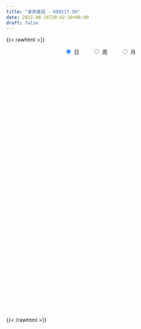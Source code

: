 ```yaml
---
title: "睿昂基因 - 688217.SH"
date: 2022-08-16T20:42:10+08:00
draft: false
---
```

{{< rawhtml >}}
    <div style="text-align: center">
        <label style="padding: 1rem;"><input style="margin-right: .5rem" type="radio" name="period" value="D" checked onclick="period_change(this)">日</label>
        <label style="padding: 1rem;"><input style="margin-right: .5rem" type="radio" name="period" value="W" onclick="period_change(this)">周</label>
        <label style="padding: 1rem;"><input style="margin-right: .5rem" type="radio" name="period" value="M" onclick="period_change(this)">月</label>
    </div>
    <div id="chart" style="height: 700px;"></div> 
    <script type="text/javascript">
        const D_v = [94276.65,49471.99,42879.93,44759.11,30175.51,28630.13,25153.09,14063.51,17315.76,13220.89,16889.46,21916.95,15836.59,16061.71,13404.06,18654.64,11598.17,7451.83,7064.16,9582.16,8996.56,5350.72,3554.44,3988.49,7757.5,4932.99,8055.62,5912.0,4156.57,7938.64,6465.43,7581.46,11676.53,17229.34,13941.99,11524.71,11158.02,8766.73,6759.89,5201.06,4274.53,2786.28,7049.94,3920.7,4801.15,3050.21,3122.52,4057.93,4247.19,3065.25,9182.16,5460.25,5807.96,8806.05,7939.22,8009.41,6539.19,6199.75,4790.1,3401.77,3246.18,3066.81,3550.47,3025.85,4049.26,6396.26,3041.37,3543.32,4214.76,3667.63,3540.47,2990.08,4546.13,4331.75,8574.45,3151.56,2452.11,3376.69,2368.12,4155.11,2573.82,2827.95,1529.91,1656.89,1530.47,2636.08,2676.73,1529.54,2181.03,1216.8,1650.44,1872.78,7447.67,3141.23,2362.19,1689.43,2014.36,2223.97,2139.73,2364.03,1653.66,982.09,1396.9,1178.38,785.08,911.75,1582.63,1390.53,1017.11,3740.77,3251.57,1742.41,2737.83,3210.37,2342.77,1241.31,2618.05,2677.02,2746.96,2654.35,4033.5,7383.1,5349.49,2924.22,4808.74,6695.57,3490.73,3303.8,23348.23,28466.96,19173.81,21523.14,14516.12,11964.13,8556.59,8610.94,11382.11,5911.05,4625.41,7139.93,6291.7,3317.92,14721.34,9982.53,6982.93,5234.24,4866.5,3244.69,2659.03,3977.56,3426.47,5271.04,4715.17,7222.14,5765.42,8068.88,5997.49,4337.63,5013.5,2823.73,13520.94,10272.85,14875.09,14650.93,9937.86,20347.67,13239.43,11627.94,4593.83,5947.72,6474.81,3916.65,5530.14,3051.48,3075.17,2292.1,2207.11,2354.22,2541.97,2747.94,3098.95,2536.7,2009.85,2108.83,4388.56,1818.94,2898.16,2109.56,3185.44,4198.79,9915.91,5354.06,2973.39,7124.77,4640.41,3085.94,2629.05,4301.29,4286.26,4125.23,7616.18,8815.79,5390.88,5668.2,4027.53,3644.75,2201.14,4408.23,5126.94,3128.63,3456.7,3025.1,2774.95,2269.39,3850.67,1570.91,2432.98,2575.32,2139.32,3269.69,2792.0,1890.56,2563.78,2318.31,1221.48,1828.61,3617.0,4807.68,1855.23,3047.85,2960.98,4945.34,5033.55,3293.74,3812.58,3018.7,2170.09,3552.63,2992.79,3126.48,3280.44,2782.4,3306.84,1426.38,1945.7,2656.04,4462.57,2935.02,2581.09,3942.14,2013.68,1754.35,2882.99,3644.81,7544.26,6542.41,5326.08,2873.8,2655.37,1071.01,1415.08,1789.08,2277.03,1986.29,1942.12,2038.84,2340.44,1596.14,956.58,3580.13,3285.91,3178.59,2623.11,2749.38,1881.35,3948.04,5160.25,2531.02,2590.62,2020.47,2042.08,3007.7,1718.31,1423.28,1965.05,2270.83,2394.87,3456.51,2033.72,2895.82,2345.23,2837.0,10377.88,7093.84,6349.04,3321.82,3674.73,4210.95,4519.56,4275.18,8379.42,2501.65,2648.52,5080.1,3308.78,2684.56,2216.7]
const D_histogram = [0.0,-0.2418689459,0.0888225518,1.0856779126,1.4976482846,1.5435415312,2.0758386623,2.108813618,1.6997581787,1.3126518181,1.4543814486,1.7368648903,1.3817034635,0.4457891492,-0.5820836928,-1.8427666455,-2.570262831,-2.7402455439,-2.8959922388,-3.2584327885,-3.2791895655,-3.1576337886,-3.0322083748,-2.8089332197,-2.2379833442,-1.8983344733,-1.7439422765,-1.7391401963,-1.6169787763,-1.5228946566,-1.3164055173,-1.1698171513,-0.7613813276,0.0174144009,0.9083451897,1.085606208,1.4496209666,1.6543088149,1.6520974504,1.4431658132,1.3376055422,1.137224545,0.5617685362,0.1681201433,0.1237432883,0.1069598176,0.2899877216,0.3493198957,0.1606514189,-0.1471314863,-0.8660148576,-1.2234447721,-1.377469482,-1.0705107868,-0.8801084511,-0.4950443358,-0.3490900573,-0.2456270915,-0.3159741134,-0.2789793486,-0.1983444899,-0.0781773953,-0.0018947471,0.0728817382,0.2574999655,0.3303068194,0.3878134061,0.4503387089,0.3553522766,0.2959980005,0.2397160738,0.2088236954,0.1184072755,0.1361892806,-0.2153292466,-0.4405284369,-0.4582337756,-0.4709105884,-0.3970111687,-0.1243977015,0.0692200987,0.1245216869,0.2252399898,0.3058735874,0.4060086316,0.572818965,0.5601335673,0.5313349034,0.5686784303,0.5357348299,0.5358237263,0.6243139179,0.919142042,1.041121716,0.9234661125,0.7828427858,0.6531946612,0.5031861781,0.313947861,0.1910122884,0.1692499593,0.1337985717,0.0562208986,0.0704115151,0.0665496734,0.0431273683,-0.0188671118,0.004192293,-0.0017049751,-0.2277406885,-0.5691758559,-0.6810330519,-0.5445764231,-0.3100858894,-0.1291198514,-0.0062104182,0.1664169115,0.1042307394,0.1563518909,0.2489502517,0.4495657522,0.6871977567,0.7955233333,0.8050995554,0.7721426148,0.7724831039,0.7242685589,0.6898934022,1.4072597087,1.9819074229,2.401828259,2.5690085848,2.5625187192,2.3395671911,1.908162924,1.3330996985,0.6689359395,0.0371008045,-0.5203742645,-0.7576867832,-0.8599324619,-0.9142352024,-0.4115293819,-0.1167172369,-0.1480013264,-0.1647188726,-0.3191115827,-0.4890724435,-0.5841001287,-0.5607543435,-0.5346358958,-0.7711353539,-0.775177379,-0.6040993174,-0.4974148108,-0.2549458174,-0.0875562707,-0.0919484928,-0.240584628,-0.2217628951,0.1778674459,0.4865872499,0.8161217767,0.8109067488,0.4870886697,0.7088771733,0.5210287479,0.0448824983,-0.365657872,-0.7356974942,-1.2603027813,-1.4761658086,-1.8858860736,-1.9963044315,-2.0817337269,-1.9884767553,-1.6955108609,-1.4113945414,-1.088342413,-0.8772321857,-0.8276771171,-0.8781784772,-0.8061403686,-0.6426433021,-0.3070358672,-0.0540303327,0.1927743595,0.3061670542,0.5175597526,0.63324968,1.010107972,1.2267462105,1.2369116505,1.4187221358,1.4553976334,1.3818257106,1.1696607118,1.1369077663,0.7836869567,0.605626783,0.6180599019,0.4657560039,0.0748072146,-0.40710529,-0.5701207664,-0.5617034006,-0.552848119,-0.6763014333,-0.7566074799,-0.8581804319,-0.9855859553,-0.9798588158,-1.0023490736,-0.9222755918,-0.7946907394,-0.688152346,-0.5037336266,-0.4545190264,-0.5024407213,-0.6541751604,-0.6611447844,-0.5927371541,-0.4461344092,-0.4218383815,-0.3232661544,-0.2055439334,-0.2576583367,-0.4716161178,-0.5303016113,-0.7885997611,-0.9952147731,-0.6796184508,-0.6688220829,-0.5066855027,-0.4031788882,-0.2452009661,-0.1156872758,0.1113516764,0.3248207129,0.5248736004,0.6250620297,0.637473543,0.6623258764,0.6621691976,0.6205856381,0.6023033756,0.6467129542,0.5549450356,0.4975176419,0.3952058193,0.2909219126,0.2533850939,0.3599061918,0.4596946074,0.6721523886,0.9119273077,1.053982483,1.0196406645,0.8748510919,0.7672630616,0.6715671925,0.5491585762,0.482180693,0.4293834643,0.4115141736,0.4455301536,0.4129035163,0.3003470544,0.2507598227,0.3186114169,0.2796515673,0.2121635761,0.0839002489,-0.0204019641,-0.1016189138,-0.0400710631,-0.1506376497,-0.1765952362,-0.2185959114,-0.2334905763,-0.2715642253,-0.3713289569,-0.4251885716,-0.4266997717,-0.4428496696,-0.382079555,-0.3168937816,-0.2516352397,-0.1879021675,-0.1733484976,-0.119787925,-0.1094073116,0.2246112836,0.3816120006,0.392396091,0.3719778964,0.2518150003,0.1954746426,0.2658842601,0.3782561288,0.5223016385,0.5740734227,0.6092979726,0.6341066775,0.5641254924,0.4294564941,0.3292462578]
const D_fast = [0.0,-0.3023361823,0.0505609532,1.3188357922,2.1052182353,2.5369968647,3.5882536614,4.1484320216,4.1643161269,4.1053727208,4.6106977136,5.3273973778,5.3176618169,4.4931947899,3.3198010246,1.5984264106,0.2283645174,-0.6266795815,-1.5064243361,-2.683473083,-3.5240272513,-4.1918799216,-4.8245066015,-5.3034647512,-5.2920107119,-5.4269454592,-5.7085388316,-6.1385218004,-6.4206050746,-6.707244619,-6.829856859,-6.9757227809,-6.7576322891,-5.9744829603,-4.8564658741,-4.4078033037,-3.6813833036,-3.0631182515,-2.6523052535,-2.5004454373,-2.2716043228,-2.1876791838,-2.6226930585,-2.9743114156,-2.9877524484,-2.9777959648,-2.7222711304,-2.5756089823,-2.7241146044,-3.0686803812,-4.004067467,-4.6673585744,-5.1657506549,-5.1264196563,-5.1560444335,-4.8947414021,-4.8360596378,-4.7940034449,-4.9433439953,-4.9760940675,-4.9450453313,-4.8444225855,-4.7686136242,-4.6756167043,-4.4266234856,-4.2712399269,-4.1167799886,-3.9416700086,-3.9478183717,-3.9331731477,-3.929526056,-3.9082125106,-3.9690271116,-3.9171977864,-4.3225486251,-4.6578799248,-4.7901437074,-4.9205481672,-4.9459015397,-4.7043874979,-4.493464673,-4.407032663,-4.2500043627,-4.0929023683,-3.8912651662,-3.5812500915,-3.4539020974,-3.3498670354,-3.1703539009,-3.0693637939,-2.9353189659,-2.6907502948,-2.1661366603,-1.7838765573,-1.6706656326,-1.6155782628,-1.5819277222,-1.6061396608,-1.7168910126,-1.7920735131,-1.7715233524,-1.7735250971,-1.8370475456,-1.8052540503,-1.7924784736,-1.8051189366,-1.8718301947,-1.8477227166,-1.8540462284,-2.137017114,-2.6207462453,-2.9028617044,-2.9025491814,-2.7455801199,-2.5968940448,-2.4755372162,-2.2613056586,-2.2974341458,-2.2062250216,-2.0513890978,-1.7383821593,-1.3289507156,-1.0217443057,-0.8108931947,-0.6508144816,-0.4573532166,-0.3245006219,-0.186402428,0.8827788056,1.9529033755,2.9732812764,3.7827137484,4.4168535626,4.7787938323,4.8244302962,4.5826419953,4.0857122211,3.4631522873,2.7755836521,2.3488494376,2.0316206435,1.7487591023,2.1485825774,2.4142154132,2.345930992,2.2880337277,2.053863122,1.7616341503,1.5205814329,1.4037386323,1.296198106,0.8669148094,0.6690784395,0.6891316718,0.6714624757,0.8501950147,0.9956954938,0.9683161485,0.7595338562,0.7229148654,1.1670120678,1.5973786844,2.1309436553,2.3284553145,2.126409403,2.5254171998,2.4678259615,2.0029003364,1.5009454982,0.9469815024,0.1073005199,-0.4776039595,-1.3587957429,-1.9682902087,-2.5741529358,-2.978015153,-3.1089269739,-3.1776592897,-3.1266927645,-3.1348905837,-3.2922547944,-3.5623007737,-3.6917977573,-3.6889615164,-3.4301130482,-3.1906150969,-2.8956168148,-2.7056823566,-2.36489972,-2.0908973726,-1.4615120877,-0.9381872965,-0.6187939438,-0.0823029246,0.3182219813,0.5901064862,0.6703566654,0.9218306614,0.764531591,0.7378781131,0.9048262074,0.8689613104,0.4967143248,-0.0869745024,-0.3925201704,-0.5245286547,-0.6538854028,-0.9464140755,-1.215871992,-1.531990052,-1.9057920643,-2.1450296287,-2.4181071549,-2.5686025711,-2.6396904035,-2.7051900966,-2.6467047839,-2.7111199402,-2.8846518155,-3.1999300447,-3.3721858647,-3.451962523,-3.4168933804,-3.4980569481,-3.4803012595,-3.4139650219,-3.5304940094,-3.8623558199,-4.0536167162,-4.5090648064,-4.9644835116,-4.818791802,-4.9752009548,-4.9397357502,-4.9370238578,-4.8403461773,-4.7397543059,-4.4848774345,-4.1902032198,-3.8589319323,-3.6024779956,-3.4306980964,-3.240264294,-3.0748786734,-2.9613158234,-2.829022242,-2.6229344248,-2.5759660846,-2.5090140677,-2.5125244355,-2.544077864,-2.5182684093,-2.3217707634,-2.107058696,-1.7265628176,-1.2588060716,-0.8532552755,-0.6326869279,-0.5587637276,-0.4745359925,-0.4023400634,-0.3874590356,-0.3338917457,-0.2793431083,-0.1943338555,-0.0489353372,0.0216639047,-0.0158057937,-0.0027030696,0.1448013788,0.1757544209,0.1613073238,0.0540190588,-0.0553836452,-0.1620053233,-0.1104752384,-0.2587012375,-0.328807633,-0.425457286,-0.498724595,-0.6046893003,-0.7972862712,-0.9574430288,-1.0656291718,-1.1924914871,-1.2272412613,-1.2412789333,-1.2389292012,-1.222171671,-1.2509551254,-1.2273415341,-1.2443127486,-0.8541413325,-0.6017376153,-0.4928545023,-0.4202782227,-0.4774873687,-0.4849590658,-0.3480783833,-0.1411424824,0.133478437,0.3287685768,0.5163176199,0.6996529942,0.7707031821,0.7433983073,0.7254996355]
const D_slow = [0.0,-0.0604672365,-0.0382615985,0.2331578796,0.6075699508,0.9934553336,1.5124149991,2.0396184036,2.4645579483,2.7927209028,3.1563162649,3.5905324875,3.9359583534,4.0474056407,3.9018847175,3.4411930561,2.7986273484,2.1135659624,1.3895679027,0.5749597056,-0.2448376858,-1.034246133,-1.7922982267,-2.4945315316,-3.0540273676,-3.528610986,-3.9645965551,-4.3993816041,-4.8036262982,-5.1843499624,-5.5134513417,-5.8059056295,-5.9962509614,-5.9918973612,-5.7648110638,-5.4934095118,-5.1310042701,-4.7174270664,-4.3044027038,-3.9436112505,-3.609209865,-3.3249037287,-3.1844615947,-3.1424315589,-3.1114957368,-3.0847557824,-3.012258852,-2.9249288781,-2.8847660233,-2.9215488949,-3.1380526093,-3.4439138023,-3.7882811728,-4.0559088695,-4.2759359823,-4.3996970663,-4.4869695806,-4.5483763535,-4.6273698818,-4.697114719,-4.7467008414,-4.7662451903,-4.766718877,-4.7484984425,-4.6841234511,-4.6015467463,-4.5045933947,-4.3920087175,-4.3031706483,-4.2291711482,-4.1692421298,-4.1170362059,-4.0874343871,-4.0533870669,-4.1072193786,-4.2173514878,-4.3319099317,-4.4496375788,-4.548890371,-4.5799897964,-4.5626847717,-4.53155435,-4.4752443525,-4.3987759557,-4.2972737978,-4.1540690565,-4.0140356647,-3.8812019388,-3.7390323313,-3.6050986238,-3.4711426922,-3.3150642127,-3.0852787022,-2.8249982732,-2.5941317451,-2.3984210487,-2.2351223834,-2.1093258389,-2.0308388736,-1.9830858015,-1.9407733117,-1.9073236688,-1.8932684441,-1.8756655654,-1.859028147,-1.8482463049,-1.8529630829,-1.8519150096,-1.8523412534,-1.9092764255,-2.0515703895,-2.2218286525,-2.3579727582,-2.4354942306,-2.4677741934,-2.469326798,-2.4277225701,-2.4016648852,-2.3625769125,-2.3003393496,-2.1879479115,-2.0161484723,-1.817267639,-1.6159927502,-1.4229570965,-1.2298363205,-1.0487691808,-0.8762958302,-0.5244809031,-0.0290040473,0.5714530174,1.2137051636,1.8543348434,2.4392266412,2.9162673722,3.2495422968,3.4167762817,3.4260514828,3.2959579167,3.1065362209,2.8915531054,2.6629943048,2.5601119593,2.5309326501,2.4939323185,2.4527526003,2.3729747047,2.2507065938,2.1046815616,1.9644929757,1.8308340018,1.6380501633,1.4442558186,1.2932309892,1.1688772865,1.1051408321,1.0832517645,1.0602646413,1.0001184843,0.9446777605,0.989144622,1.1107914344,1.3148218786,1.5175485658,1.6393207332,1.8165400266,1.9467972135,1.9580178381,1.8666033701,1.6826789966,1.3676033012,0.9985618491,0.5270903307,0.0280142228,-0.4924192089,-0.9895383977,-1.413416113,-1.7662647483,-2.0383503515,-2.257658398,-2.4645776773,-2.6841222965,-2.8856573887,-3.0463182142,-3.123077181,-3.1365847642,-3.0883911743,-3.0118494108,-2.8824594726,-2.7241470526,-2.4716200596,-2.164933507,-1.8557055944,-1.5010250604,-1.1371756521,-0.7917192244,-0.4993040465,-0.2150771049,-0.0191553657,0.13225133,0.2867663055,0.4032053065,0.4219071102,0.3201307876,0.177600596,0.0371747459,-0.1010372838,-0.2701126422,-0.4592645121,-0.6738096201,-0.9202061089,-1.1651708129,-1.4157580813,-1.6463269793,-1.8449996641,-2.0170377506,-2.1429711573,-2.2566009139,-2.3822110942,-2.5457548843,-2.7110410804,-2.8592253689,-2.9707589712,-3.0762185666,-3.1570351052,-3.2084210885,-3.2728356727,-3.3907397021,-3.5233151049,-3.7204650452,-3.9692687385,-4.1391733512,-4.3063788719,-4.4330502476,-4.5338449696,-4.5951452112,-4.6240670301,-4.596229111,-4.5150239328,-4.3838055327,-4.2275400252,-4.0681716395,-3.9025901704,-3.737047871,-3.5819014615,-3.4313256176,-3.269647379,-3.1309111201,-3.0065317097,-2.9077302548,-2.8349997767,-2.7716535032,-2.6816769552,-2.5667533034,-2.3987152062,-2.1707333793,-1.9072377586,-1.6523275924,-1.4336148195,-1.2417990541,-1.0739072559,-0.9366176119,-0.8160724386,-0.7087265726,-0.6058480291,-0.4944654908,-0.3912396117,-0.3161528481,-0.2534628924,-0.1738100382,-0.1038971463,-0.0508562523,-0.0298811901,-0.0349816811,-0.0603864096,-0.0704041753,-0.1080635878,-0.1522123968,-0.2068613746,-0.2652340187,-0.333125075,-0.4259573143,-0.5322544572,-0.6389294001,-0.7496418175,-0.8451617062,-0.9243851516,-0.9872939616,-1.0342695034,-1.0776066278,-1.1075536091,-1.134905437,-1.0787526161,-0.983349616,-0.8852505932,-0.7922561191,-0.729302369,-0.6804337084,-0.6139626434,-0.5193986112,-0.3888232015,-0.2453048459,-0.0929803527,0.0655463167,0.2065776898,0.3139418133,0.3962533777]
const D_data = [['2021-05-17', 95.0, 106.42, 95.0, 115.0],['2021-05-18', 110.0, 102.63, 101.88, 115.0],['2021-05-19', 98.03, 109.98, 95.51, 113.43],['2021-05-20', 108.05, 122.42, 108.0, 128.88],['2021-05-21', 122.58, 120.01, 115.17, 127.2],['2021-05-24', 119.58, 118.0, 111.0, 122.6],['2021-05-25', 116.48, 127.3, 115.11, 127.79],['2021-05-26', 127.3, 124.51, 123.03, 129.0],['2021-05-27', 124.16, 119.8, 118.11, 127.6],['2021-05-28', 118.75, 119.5, 116.0, 121.39],['2021-05-31', 119.99, 127.0, 118.0, 127.08],['2021-06-01', 127.0, 131.68, 125.48, 133.33],['2021-06-02', 130.9, 125.28, 124.25, 133.67],['2021-06-03', 126.5, 115.8, 115.51, 126.5],['2021-06-04', 115.0, 109.83, 108.16, 116.96],['2021-06-07', 110.78, 100.25, 99.4, 110.78],['2021-06-08', 100.25, 100.21, 97.35, 102.4],['2021-06-09', 99.04, 102.98, 99.04, 102.98],['2021-06-10', 102.98, 100.26, 98.8, 104.11],['2021-06-11', 99.4, 93.93, 93.7, 102.75],['2021-06-15', 94.64, 94.57, 85.8, 94.64],['2021-06-16', 92.99, 93.95, 91.15, 97.47],['2021-06-17', 93.8, 91.98, 91.19, 94.59],['2021-06-18', 93.47, 91.5, 91.1, 93.47],['2021-06-21', 91.3, 95.59, 89.39, 96.2],['2021-06-22', 94.96, 93.03, 92.4, 95.3],['2021-06-23', 93.09, 90.05, 89.61, 94.11],['2021-06-24', 90.25, 86.61, 86.4, 91.0],['2021-06-25', 85.1, 86.42, 85.1, 88.5],['2021-06-28', 87.28, 84.68, 84.12, 87.28],['2021-06-29', 84.86, 85.0, 84.4, 86.15],['2021-06-30', 84.86, 83.4, 82.14, 85.42],['2021-07-01', 83.4, 86.57, 83.06, 91.99],['2021-07-02', 86.97, 93.28, 85.5, 94.0],['2021-07-05', 92.99, 98.75, 91.0, 99.2],['2021-07-06', 98.01, 92.7, 91.43, 99.87],['2021-07-07', 90.1, 96.77, 89.71, 99.59],['2021-07-08', 97.2, 96.86, 96.14, 103.01],['2021-07-09', 96.0, 95.5, 94.0, 99.3],['2021-07-12', 94.21, 92.99, 92.6, 96.16],['2021-07-13', 92.98, 94.01, 92.2, 94.8],['2021-07-14', 93.36, 92.49, 92.32, 94.78],['2021-07-15', 92.06, 85.9, 85.0, 92.06],['2021-07-16', 85.6, 85.39, 84.56, 87.3],['2021-07-19', 84.82, 88.25, 84.75, 89.0],['2021-07-20', 87.0, 88.08, 87.0, 89.36],['2021-07-21', 88.3, 90.76, 87.83, 90.8],['2021-07-22', 90.23, 89.7, 88.23, 93.79],['2021-07-23', 89.8, 86.03, 85.01, 90.48],['2021-07-26', 85.12, 82.78, 81.71, 86.04],['2021-07-27', 82.07, 74.0, 73.93, 83.3],['2021-07-28', 71.1, 74.3, 71.08, 75.16],['2021-07-29', 75.25, 73.9, 71.9, 76.98],['2021-07-30', 72.99, 78.55, 72.2, 79.51],['2021-08-02', 79.2, 77.06, 74.57, 80.5],['2021-08-03', 76.75, 79.89, 76.0, 81.04],['2021-08-04', 79.0, 77.36, 76.01, 79.0],['2021-08-05', 77.3, 76.62, 76.2, 78.73],['2021-08-06', 76.62, 73.65, 73.18, 76.62],['2021-08-09', 73.66, 74.0, 72.64, 74.89],['2021-08-10', 74.99, 74.0, 73.26, 74.99],['2021-08-11', 74.19, 74.25, 73.44, 74.68],['2021-08-12', 73.9, 73.52, 73.36, 74.41],['2021-08-13', 73.52, 73.26, 72.62, 73.6],['2021-08-16', 73.26, 74.8, 72.36, 74.8],['2021-08-17', 74.13, 73.67, 72.28, 75.2],['2021-08-18', 73.65, 73.47, 72.5, 73.96],['2021-08-19', 73.47, 73.56, 73.35, 74.98],['2021-08-20', 74.0, 71.2, 71.05, 74.5],['2021-08-23', 71.2, 70.88, 69.52, 71.43],['2021-08-24', 70.32, 70.22, 70.03, 70.88],['2021-08-25', 70.56, 69.89, 69.71, 70.98],['2021-08-26', 69.93, 68.36, 67.91, 70.27],['2021-08-27', 68.5, 69.04, 68.5, 71.49],['2021-08-30', 68.98, 62.89, 62.26, 68.98],['2021-08-31', 62.91, 62.05, 61.68, 63.99],['2021-09-01', 62.11, 63.02, 61.61, 63.45],['2021-09-02', 63.45, 62.0, 61.96, 63.45],['2021-09-03', 61.6, 62.26, 61.5, 63.0],['2021-09-06', 62.48, 64.83, 62.04, 65.65],['2021-09-07', 65.41, 64.43, 63.53, 65.41],['2021-09-08', 63.99, 62.8, 62.76, 64.5],['2021-09-09', 62.8, 63.29, 62.78, 63.7],['2021-09-10', 63.3, 63.11, 62.25, 63.63],['2021-09-13', 63.12, 63.51, 63.05, 64.58],['2021-09-14', 63.9, 64.86, 63.2, 65.47],['2021-09-15', 64.39, 62.9, 62.68, 64.39],['2021-09-16', 62.98, 62.46, 62.45, 63.45],['2021-09-17', 62.33, 63.21, 61.65, 64.43],['2021-09-22', 63.21, 62.26, 62.02, 64.0],['2021-09-23', 62.58, 62.51, 62.1, 63.49],['2021-09-24', 63.49, 63.84, 62.51, 64.46],['2021-09-27', 64.22, 67.63, 63.93, 68.7],['2021-09-28', 66.89, 66.96, 66.1, 68.35],['2021-09-29', 66.11, 64.37, 64.3, 68.15],['2021-09-30', 65.0, 63.71, 63.49, 65.0],['2021-10-08', 63.6, 63.36, 63.21, 64.48],['2021-10-11', 63.38, 62.5, 62.07, 63.88],['2021-10-12', 62.3, 61.12, 60.78, 62.75],['2021-10-13', 60.78, 61.02, 59.88, 61.53],['2021-10-14', 61.0, 61.76, 60.73, 62.54],['2021-10-15', 61.46, 61.28, 60.88, 61.87],['2021-10-18', 61.0, 60.25, 59.3, 61.11],['2021-10-19', 59.88, 61.01, 59.68, 61.11],['2021-10-20', 61.0, 60.6, 60.28, 61.58],['2021-10-21', 60.6, 60.06, 60.0, 60.8],['2021-10-22', 60.36, 59.09, 58.8, 60.56],['2021-10-25', 58.91, 59.78, 58.0, 59.85],['2021-10-26', 59.78, 59.2, 59.1, 60.1],['2021-10-27', 59.33, 55.45, 54.2, 59.33],['2021-10-28', 54.95, 51.86, 51.56, 55.1],['2021-10-29', 51.78, 52.7, 51.45, 53.32],['2021-11-01', 52.84, 55.06, 52.03, 55.46],['2021-11-02', 55.84, 56.61, 54.82, 57.23],['2021-11-03', 55.98, 56.54, 55.61, 57.86],['2021-11-04', 56.6, 56.23, 56.11, 57.38],['2021-11-05', 55.68, 57.37, 55.65, 58.66],['2021-11-08', 57.3, 54.49, 54.29, 58.09],['2021-11-09', 55.2, 55.66, 54.18, 56.45],['2021-11-10', 54.66, 56.39, 54.66, 57.0],['2021-11-11', 55.73, 58.5, 55.73, 58.89],['2021-11-12', 58.1, 60.31, 56.84, 62.99],['2021-11-15', 60.8, 59.95, 59.6, 61.5],['2021-11-16', 60.0, 59.43, 59.25, 60.69],['2021-11-17', 58.7, 59.25, 57.6, 59.75],['2021-11-18', 58.8, 60.01, 58.7, 62.62],['2021-11-19', 60.8, 59.71, 58.83, 60.8],['2021-11-22', 59.66, 60.09, 59.66, 61.49],['2021-11-23', 60.1, 72.11, 59.68, 72.11],['2021-11-24', 71.0, 75.15, 68.5, 78.0],['2021-11-25', 73.68, 77.71, 73.08, 78.5],['2021-11-26', 77.83, 78.26, 76.21, 86.39],['2021-11-29', 78.95, 78.8, 77.0, 82.3],['2021-11-30', 78.0, 77.74, 74.56, 79.0],['2021-12-01', 77.7, 75.44, 74.87, 78.7],['2021-12-02', 75.61, 72.65, 72.0, 76.0],['2021-12-03', 72.65, 69.45, 68.1, 73.46],['2021-12-06', 70.28, 67.11, 66.88, 70.58],['2021-12-07', 68.0, 65.1, 64.5, 68.11],['2021-12-08', 66.21, 66.9, 64.25, 68.35],['2021-12-09', 66.9, 67.45, 66.2, 69.11],['2021-12-10', 66.55, 67.31, 66.55, 67.85],['2021-12-13', 67.31, 75.35, 67.31, 76.88],['2021-12-14', 73.5, 75.06, 73.5, 77.3],['2021-12-15', 75.33, 71.94, 71.89, 75.77],['2021-12-16', 71.94, 72.22, 70.0, 73.99],['2021-12-17', 71.86, 70.18, 69.71, 73.4],['2021-12-20', 71.16, 69.11, 68.56, 71.16],['2021-12-21', 70.16, 69.21, 67.91, 70.16],['2021-12-22', 69.6, 70.33, 69.02, 72.23],['2021-12-23', 69.64, 70.33, 69.1, 71.69],['2021-12-24', 69.66, 66.19, 66.0, 69.76],['2021-12-27', 66.0, 68.05, 65.6, 70.82],['2021-12-28', 67.68, 70.34, 67.68, 72.3],['2021-12-29', 71.7, 70.02, 68.58, 71.7],['2021-12-30', 70.03, 72.53, 70.03, 73.9],['2021-12-31', 72.5, 72.72, 72.1, 74.8],['2022-01-04', 72.98, 71.09, 70.5, 74.0],['2022-01-05', 70.5, 68.88, 67.05, 71.42],['2022-01-06', 67.89, 70.58, 67.89, 71.5],['2022-01-07', 70.4, 76.61, 70.03, 79.85],['2022-01-10', 78.5, 77.81, 76.02, 80.78],['2022-01-11', 77.66, 80.5, 74.41, 81.78],['2022-01-12', 79.27, 78.04, 75.51, 81.79],['2022-01-13', 78.04, 73.9, 73.5, 79.58],['2022-01-14', 74.03, 81.19, 73.52, 83.73],['2022-01-17', 79.83, 76.91, 75.18, 79.99],['2022-01-18', 77.98, 72.0, 71.31, 77.98],['2022-01-19', 72.6, 70.56, 70.18, 72.9],['2022-01-20', 71.2, 68.76, 67.16, 73.09],['2022-01-21', 68.85, 63.81, 63.02, 68.85],['2022-01-24', 63.85, 64.74, 63.18, 66.98],['2022-01-25', 64.5, 59.37, 59.37, 65.3],['2022-01-26', 60.36, 60.19, 59.13, 61.72],['2022-01-27', 60.95, 58.3, 58.0, 61.0],['2022-01-28', 58.95, 58.82, 57.38, 60.53],['2022-02-07', 59.5, 60.72, 59.18, 61.1],['2022-02-08', 60.9, 60.7, 59.33, 61.63],['2022-02-09', 60.5, 61.56, 59.76, 61.66],['2022-02-10', 61.51, 60.51, 60.21, 61.75],['2022-02-11', 60.55, 58.17, 57.78, 60.55],['2022-02-14', 57.0, 55.86, 55.56, 58.91],['2022-02-15', 55.86, 56.38, 54.35, 57.3],['2022-02-16', 57.3, 57.16, 56.0, 58.13],['2022-02-17', 58.0, 59.85, 58.0, 62.02],['2022-02-18', 59.77, 59.82, 57.9, 60.25],['2022-02-21', 60.0, 60.71, 59.76, 61.77],['2022-02-22', 60.23, 59.78, 58.05, 60.31],['2022-02-23', 60.0, 61.8, 59.21, 61.99],['2022-02-24', 63.25, 61.55, 60.35, 63.85],['2022-02-25', 61.7, 66.45, 61.51, 68.2],['2022-02-28', 65.78, 66.62, 64.0, 67.47],['2022-03-01', 66.0, 65.35, 64.71, 66.99],['2022-03-02', 65.5, 68.85, 64.2, 70.65],['2022-03-03', 68.95, 68.59, 67.36, 69.66],['2022-03-04', 67.7, 68.11, 67.61, 70.94],['2022-03-07', 69.6, 66.53, 65.9, 69.6],['2022-03-08', 66.14, 68.99, 63.05, 68.99],['2022-03-09', 66.92, 64.68, 63.02, 67.0],['2022-03-10', 67.66, 66.0, 64.16, 67.66],['2022-03-11', 65.6, 68.46, 63.4, 68.49],['2022-03-14', 69.0, 66.5, 66.2, 71.47],['2022-03-15', 65.57, 62.31, 62.28, 66.99],['2022-03-16', 63.04, 58.72, 56.3, 64.46],['2022-03-17', 58.81, 60.61, 58.81, 62.55],['2022-03-18', 60.0, 61.9, 59.01, 62.68],['2022-03-21', 62.48, 61.5, 60.13, 62.87],['2022-03-22', 61.58, 59.01, 58.2, 61.58],['2022-03-23', 58.8, 58.37, 57.7, 60.34],['2022-03-24', 57.56, 56.88, 56.03, 57.9],['2022-03-25', 56.88, 55.08, 55.02, 57.0],['2022-03-28', 55.08, 55.48, 53.65, 56.79],['2022-03-29', 56.0, 54.1, 54.09, 57.26],['2022-03-30', 53.55, 54.55, 53.55, 56.59],['2022-03-31', 54.6, 54.77, 53.02, 56.19],['2022-04-01', 53.88, 54.27, 53.51, 54.59],['2022-04-06', 54.27, 55.26, 54.25, 55.96],['2022-04-07', 55.3, 53.5, 53.46, 55.67],['2022-04-08', 53.5, 51.57, 51.31, 53.5],['2022-04-11', 51.06, 48.91, 48.05, 52.13],['2022-04-12', 49.6, 49.39, 48.39, 49.93],['2022-04-13', 49.95, 49.6, 49.4, 51.23],['2022-04-14', 49.65, 50.33, 49.65, 51.17],['2022-04-15', 50.43, 48.48, 48.35, 50.45],['2022-04-18', 48.01, 49.0, 47.99, 49.95],['2022-04-19', 49.11, 49.16, 48.97, 50.27],['2022-04-20', 49.0, 46.56, 46.36, 49.24],['2022-04-21', 46.3, 43.04, 43.01, 46.45],['2022-04-22', 42.45, 43.35, 41.56, 43.82],['2022-04-25', 35.1, 38.94, 35.1, 43.36],['2022-04-26', 35.66, 37.06, 35.66, 41.42],['2022-04-27', 36.05, 42.65, 36.05, 42.93],['2022-04-28', 40.0, 38.57, 37.61, 40.03],['2022-04-29', 39.27, 39.84, 38.25, 40.52],['2022-05-05', 38.6, 38.82, 38.59, 39.84],['2022-05-06', 38.01, 39.3, 37.93, 40.23],['2022-05-09', 39.65, 38.92, 38.33, 39.67],['2022-05-10', 39.43, 40.45, 38.74, 42.01],['2022-05-11', 40.94, 41.0, 40.25, 42.24],['2022-05-12', 40.54, 41.66, 40.53, 42.11],['2022-05-13', 42.23, 41.07, 40.79, 42.85],['2022-05-16', 42.0, 40.19, 39.85, 42.29],['2022-05-17', 40.8, 40.4, 38.86, 40.8],['2022-05-18', 40.38, 40.14, 39.81, 41.28],['2022-05-19', 39.8, 39.5, 38.9, 39.97],['2022-05-20', 39.98, 39.62, 39.52, 40.97],['2022-05-23', 40.0, 40.5, 39.6, 41.35],['2022-05-24', 40.5, 38.69, 38.69, 41.1],['2022-05-25', 38.61, 38.7, 38.27, 39.5],['2022-05-26', 38.7, 37.64, 37.48, 38.88],['2022-05-27', 37.66, 36.92, 36.78, 38.07],['2022-05-30', 36.75, 37.19, 36.1, 37.46],['2022-05-31', 37.33, 39.04, 36.81, 39.76],['2022-06-01', 40.4, 39.47, 38.99, 41.41],['2022-06-02', 39.47, 41.83, 39.11, 42.7],['2022-06-06', 42.52, 43.71, 41.57, 44.68],['2022-06-07', 45.08, 44.02, 43.13, 45.15],['2022-06-08', 44.03, 42.68, 42.31, 44.32],['2022-06-09', 42.25, 41.35, 41.09, 44.1],['2022-06-10', 42.38, 41.6, 40.72, 42.38],['2022-06-13', 41.0, 41.61, 41.0, 42.27],['2022-06-14', 41.61, 41.03, 40.27, 42.74],['2022-06-15', 41.3, 41.5, 40.7, 42.7],['2022-06-16', 41.64, 41.61, 41.27, 42.7],['2022-06-17', 41.04, 42.1, 40.42, 42.27],['2022-06-20', 42.1, 43.06, 42.1, 43.39],['2022-06-21', 43.06, 42.51, 41.95, 44.18],['2022-06-22', 42.34, 41.35, 41.26, 42.81],['2022-06-23', 42.24, 41.88, 41.23, 42.42],['2022-06-24', 41.99, 43.6, 41.99, 44.0],['2022-06-27', 43.38, 42.56, 42.2, 44.38],['2022-06-28', 42.6, 42.1, 41.01, 42.6],['2022-06-29', 42.1, 40.92, 40.8, 42.38],['2022-06-30', 40.75, 40.61, 40.18, 41.5],['2022-07-01', 40.61, 40.34, 40.18, 41.41],['2022-07-04', 40.37, 42.01, 40.36, 42.87],['2022-07-05', 41.96, 39.63, 39.35, 41.96],['2022-07-06', 39.55, 40.17, 39.55, 41.21],['2022-07-07', 39.99, 39.6, 39.28, 41.26],['2022-07-08', 39.6, 39.57, 39.43, 40.49],['2022-07-11', 39.41, 38.89, 38.68, 40.3],['2022-07-12', 38.43, 37.43, 37.32, 39.16],['2022-07-13', 37.43, 37.2, 36.7, 38.39],['2022-07-14', 37.5, 37.28, 37.14, 37.88],['2022-07-15', 37.28, 36.6, 36.27, 37.94],['2022-07-18', 36.63, 37.24, 36.3, 37.72],['2022-07-19', 37.1, 37.23, 36.06, 37.59],['2022-07-20', 37.75, 37.22, 36.92, 37.89],['2022-07-21', 37.22, 37.23, 36.94, 37.57],['2022-07-22', 37.46, 36.53, 36.38, 37.97],['2022-07-25', 36.2, 36.93, 36.2, 37.19],['2022-07-26', 37.06, 36.31, 35.9, 37.29],['2022-07-27', 36.44, 41.19, 36.16, 41.5],['2022-07-28', 41.93, 40.4, 40.35, 41.95],['2022-07-29', 40.6, 39.2, 39.07, 41.82],['2022-08-01', 39.68, 38.97, 38.76, 39.73],['2022-08-02', 38.73, 37.48, 36.64, 38.73],['2022-08-03', 37.64, 37.88, 37.31, 39.5],['2022-08-04', 38.0, 39.6, 38.0, 40.9],['2022-08-05', 39.98, 40.8, 39.2, 40.84],['2022-08-08', 40.8, 42.19, 40.79, 44.39],['2022-08-09', 42.19, 41.96, 41.52, 42.51],['2022-08-10', 41.96, 42.44, 41.67, 43.04],['2022-08-11', 42.42, 42.97, 42.04, 44.22],['2022-08-12', 43.0, 42.16, 42.0, 43.41],['2022-08-15', 42.01, 41.23, 40.94, 42.68],['2022-08-16', 41.46, 41.38, 41.24, 42.67]]
const W_v = [261563.19,98383.38,84108.77,54350.96,21890.21,30814.68,50891.4,52151.34,23232.51,19279.0,32321.67,33477.67,16291.08,21244.97,19076.06,19922.93,12743.68,10553.85,4740.02,14640.52,2014.36,9363.48,5854.74,11142.39,12150.33,19494.93,23268.75,95815.94,55029.89,27286.01,41787.54,18578.79,31769.1,25695.8,70084.4,41883.73,17865.54,12950.19,12862.88,22307.86,23178.57,22958.01,27547.15,18321.64,13491.02,7147.62,12834.34,13330.0,19281.46,6831.28,15122.43,12117.36,15934.5,15826.41,18468.67,9409.6,10512.13,13718.34,16250.4,10156.42,13051.75,29002.99,20002.24,21918.47,4901.26]
const W_histogram = [0.0,-0.0325470085,-0.6682833029,-2.0448215016,-2.9492350817,-3.672714149,-3.4745072362,-2.9971905964,-3.1499957051,-2.9965192586,-3.1704867126,-3.3686942451,-3.2762090235,-3.1054797989,-2.8939624068,-2.9562095539,-2.6931173377,-2.2816255288,-1.7596671629,-1.2403232062,-0.7610557176,-0.4407013349,-0.2427596099,-0.3994010894,-0.0633433692,0.4536517772,0.8300047631,2.3186934354,2.6751969928,2.7229468514,2.8881930955,2.6740493667,2.8986042448,3.2112702352,3.5994871494,2.6050670902,1.5809294846,0.8652178853,0.5251491363,0.7549680589,1.0110395319,1.1842364018,0.8527306386,0.2037289845,-0.2271713841,-0.618879198,-0.988966245,-1.4540352197,-1.8475586866,-1.9818602435,-1.7947103557,-1.6172940059,-1.531364847,-1.0181399235,-0.5897006366,-0.1889318979,0.2377327955,0.3539481825,0.4275870195,0.3293060125,0.3127417008,0.5224117564,0.7934142975,1.0715278602,1.2005072717]
const W_fast = [0.0,-0.0406837607,-0.8434908808,-2.7312344548,-4.3729568054,-6.0146144099,-6.6850343062,-6.9570153155,-7.8973193505,-8.4929727187,-9.4595618508,-10.4999429446,-11.2265099788,-11.8321507039,-12.3441239135,-13.1454234491,-13.5556105674,-13.7145251407,-13.6324835655,-13.4232204104,-13.1342168511,-12.9240378021,-12.7867859797,-13.0432777315,-12.7230558536,-12.0926477628,-11.5087935862,-9.440431555,-8.4151287494,-7.686642178,-6.79934766,-6.3449790471,-5.3957731078,-4.2802895586,-2.992200857,-3.3353541437,-3.9642593781,-4.4636665062,-4.6724479711,-4.2538870337,-3.7450556778,-3.2757997075,-3.394122811,-3.992192219,-4.4798854336,-5.026313047,-5.6436416552,-6.4722194348,-7.3276325734,-7.9573991911,-8.2189268923,-8.445834044,-8.7427460969,-8.4840561543,-8.2030420265,-7.8495062623,-7.36340837,-7.1587059373,-6.9781703455,-6.9941248494,-6.9325037359,-6.5922307412,-6.1228746258,-5.576879098,-5.1477728686]
const W_slow = [0.0,-0.0081367521,-0.1752075779,-0.6864129533,-1.4237217237,-2.3419002609,-3.21052707,-3.9598247191,-4.7473236454,-5.49645346,-6.2890751382,-7.1312486995,-7.9503009553,-8.726670905,-9.4501615067,-10.1892138952,-10.8624932297,-11.4328996119,-11.8728164026,-12.1828972041,-12.3731611335,-12.4833364673,-12.5440263697,-12.6438766421,-12.6597124844,-12.5462995401,-12.3387983493,-11.7591249904,-11.0903257422,-10.4095890294,-9.6875407555,-9.0190284138,-8.2943773526,-7.4915597938,-6.5916880065,-5.9404212339,-5.5451888628,-5.3288843915,-5.1975971074,-5.0088550926,-4.7560952097,-4.4600361092,-4.2468534496,-4.1959212035,-4.2527140495,-4.407433849,-4.6546754102,-5.0181842152,-5.4800738868,-5.9755389477,-6.4242165366,-6.8285400381,-7.2113812498,-7.4659162307,-7.6133413899,-7.6605743644,-7.6011411655,-7.5126541199,-7.405757365,-7.3234308619,-7.2452454367,-7.1146424976,-6.9162889232,-6.6484069582,-6.3482801402]
const W_data = [['2021-05-21', 95.0, 120.01, 95.0, 128.88],['2021-05-28', 119.58, 119.5, 111.0, 129.0],['2021-06-04', 119.99, 109.83, 108.16, 133.67],['2021-06-11', 110.78, 93.93, 93.7, 110.78],['2021-06-18', 94.64, 91.5, 85.8, 97.47],['2021-06-25', 91.3, 86.42, 85.1, 96.2],['2021-07-02', 87.28, 93.28, 82.14, 94.0],['2021-07-09', 92.99, 95.5, 89.71, 103.01],['2021-07-16', 94.21, 85.39, 84.56, 96.16],['2021-07-23', 84.82, 86.03, 84.75, 93.79],['2021-07-30', 85.12, 78.55, 71.08, 86.04],['2021-08-06', 79.2, 73.65, 73.18, 81.04],['2021-08-13', 73.66, 73.26, 72.62, 74.99],['2021-08-20', 73.26, 71.2, 71.05, 75.2],['2021-08-27', 71.2, 69.04, 67.91, 71.49],['2021-09-03', 68.98, 62.26, 61.5, 68.98],['2021-09-10', 62.48, 63.11, 62.04, 65.65],['2021-09-17', 63.12, 63.21, 61.65, 65.47],['2021-09-24', 63.21, 63.84, 62.02, 64.46],['2021-09-30', 64.22, 63.71, 63.49, 68.7],['2021-10-08', 63.6, 63.36, 63.21, 64.48],['2021-10-15', 63.38, 61.28, 59.88, 63.88],['2021-10-22', 61.0, 59.09, 58.8, 61.58],['2021-10-29', 58.91, 52.7, 51.45, 60.1],['2021-11-05', 52.84, 57.37, 52.03, 58.66],['2021-11-12', 57.3, 60.31, 54.18, 62.99],['2021-11-19', 60.8, 59.71, 57.6, 62.62],['2021-11-26', 59.66, 78.26, 59.66, 86.39],['2021-12-03', 78.95, 69.45, 68.1, 82.3],['2021-12-10', 70.28, 67.31, 64.25, 70.58],['2021-12-17', 67.31, 70.18, 67.31, 77.3],['2021-12-24', 71.16, 66.19, 66.0, 72.23],['2021-12-31', 66.0, 72.72, 65.6, 74.8],['2022-01-07', 72.98, 76.61, 67.05, 79.85],['2022-01-14', 78.5, 81.19, 73.5, 83.73],['2022-01-21', 79.83, 63.81, 63.02, 79.99],['2022-01-28', 63.85, 58.82, 57.38, 66.98],['2022-02-11', 59.5, 58.17, 57.78, 61.75],['2022-02-18', 57.0, 59.82, 54.35, 62.02],['2022-02-25', 60.0, 66.45, 58.05, 68.2],['2022-03-04', 65.78, 68.11, 64.0, 70.94],['2022-03-11', 69.6, 68.46, 63.02, 69.6],['2022-03-18', 69.0, 61.9, 56.3, 71.47],['2022-03-25', 62.48, 55.08, 55.02, 62.87],['2022-04-01', 55.08, 54.27, 53.02, 57.26],['2022-04-08', 54.27, 51.57, 51.31, 55.96],['2022-04-15', 51.06, 48.48, 48.05, 52.13],['2022-04-22', 48.01, 43.35, 41.56, 50.27],['2022-04-29', 35.1, 39.84, 35.1, 43.36],['2022-05-06', 38.6, 39.3, 37.93, 40.23],['2022-05-13', 39.65, 41.07, 38.33, 42.85],['2022-05-20', 42.0, 39.62, 38.86, 42.29],['2022-05-27', 40.0, 36.92, 36.78, 41.35],['2022-06-02', 36.75, 41.83, 36.1, 42.7],['2022-06-10', 42.52, 41.6, 40.72, 45.15],['2022-06-17', 41.0, 42.1, 40.27, 42.74],['2022-06-24', 42.1, 43.6, 41.23, 44.18],['2022-07-01', 43.38, 40.34, 40.18, 44.38],['2022-07-08', 40.37, 39.57, 39.28, 42.87],['2022-07-15', 39.41, 36.6, 36.27, 40.3],['2022-07-22', 36.63, 36.53, 36.06, 37.97],['2022-07-29', 36.2, 39.2, 35.9, 41.95],['2022-08-05', 39.68, 40.8, 36.64, 40.9],['2022-08-12', 40.8, 42.16, 40.79, 44.39],['2022-08-19', 42.01, 41.38, 40.94, 42.68]]
const M_v = [376836.0300000001,196260.69,155890.39,101815.79,50874.99,28374.97,177210.2,147971.08,155529.47,53474.99,98571.42,54164.33,54642.91,61416.46,70342.91,46821.97]
const M_histogram = [0.0,-2.7824501425,-4.6837492553,-6.6658913037,-7.420675287,-8.1582645697,-6.5271897824,-5.4004680688,-5.2033218005,-4.2024474178,-3.9947181791,-4.4824600946,-4.4685815959,-3.9795920088,-3.3995519811,-2.5559962781]
const M_fast = [0.0,-3.4780626781,-6.5502991047,-10.1989139791,-12.8088667841,-15.5860222092,-15.5867448676,-15.8101401712,-16.913824353,-16.9635618247,-17.7545121308,-19.36286907,-20.4661359702,-20.9720443853,-21.2418923529,-21.0373357194]
const M_slow = [0.0,-0.6956125356,-1.8665498494,-3.5330226754,-5.3881914971,-7.4277576395,-9.0595550851,-10.4096721023,-11.7105025525,-12.7611144069,-13.7597939517,-14.8804089754,-15.9975543743,-16.9924523765,-17.8423403718,-18.4813394413]
const M_data = [['2021-05-31', 95.0, 127.0, 95.0, 129.0],['2021-06-30', 127.0, 83.4, 82.14, 133.67],['2021-07-30', 83.4, 78.55, 71.08, 103.01],['2021-08-31', 79.2, 62.05, 61.68, 81.04],['2021-09-30', 62.11, 63.71, 61.5, 68.7],['2021-10-29', 63.6, 52.7, 51.45, 64.48],['2021-11-30', 52.84, 77.74, 52.03, 86.39],['2021-12-31', 77.7, 72.72, 64.25, 78.7],['2022-01-28', 72.98, 58.82, 57.38, 83.73],['2022-02-28', 59.5, 66.62, 54.35, 68.2],['2022-03-31', 66.0, 54.77, 53.02, 71.47],['2022-04-29', 53.88, 39.84, 35.1, 55.96],['2022-05-31', 38.6, 39.04, 36.1, 42.85],['2022-06-30', 40.4, 40.61, 38.99, 45.15],['2022-07-29', 40.61, 39.2, 35.9, 42.87],['2022-08-31', 39.68, 41.38, 36.64, 44.39]]
        const D_a = [null,null,95.51,null,null,null,null,null,null,null,null,null,133.67,null,null,null,null,null,null,null,85.8,null,null,null,null,95.3,null,null,null,null,null,82.14,null,null,null,null,null,103.01,null,null,null,null,null,84.56,null,null,null,93.79,null,null,null,71.08,null,null,null,81.04,null,null,null,null,null,null,null,null,null,null,null,null,null,null,null,null,null,null,null,null,null,null,61.5,null,null,null,null,null,null,null,null,null,null,null,null,null,68.7,null,null,null,null,null,null,null,null,null,null,null,null,null,null,null,null,null,null,51.45,null,null,null,null,null,null,null,null,null,null,null,null,null,null,null,null,null,null,null,86.39,null,null,null,null,null,null,null,64.25,null,null,null,77.3,null,null,null,null,null,null,null,null,65.6,null,null,null,null,null,null,null,null,null,null,null,null,83.73,null,null,null,null,null,null,null,null,null,57.38,null,null,null,null,null,null,null,null,null,null,null,null,null,null,null,null,null,null,null,null,null,null,null,null,null,71.47,null,null,null,null,null,null,null,null,null,null,null,null,null,null,null,null,null,null,null,null,null,null,null,null,null,null,null,35.1,null,null,null,null,null,null,null,null,null,null,42.85,null,null,null,null,null,null,null,null,null,null,36.1,null,null,null,null,45.15,null,null,null,null,null,null,null,40.42,null,null,null,null,null,44.38,null,null,null,null,null,null,null,null,null,null,null,null,null,null,null,null,null,null,null,null,35.9,null,null,null,null,null,null,null,null,44.39,null,null,null,null,null,null]
const W_a = [null,null,133.67,null,null,null,null,null,null,null,null,null,null,null,null,null,null,null,null,null,null,null,null,51.45,null,null,null,null,null,null,null,null,null,null,83.73,null,null,null,null,null,null,null,null,null,null,null,null,null,35.1,null,null,null,null,null,45.15,null,null,null,null,null,null,35.9,null,null,null]
const M_a = [null,null,null,null,null,null,null,null,null,null,null,35.1,null,null,null,null]
        const D_b = [[{ coord: ['2021-06-15', 95.3] }, { coord: ['2021-07-22', 85.8] }],[{ coord: ['2021-09-03', 68.7] }, { coord: ['2022-03-14', 61.5] }],[{ coord: ['2022-04-25', 42.85] }, { coord: ['2022-07-26', 36.1] }]]
const W_b = [[{ coord: ['2021-06-04', 83.73] }, { coord: ['2022-04-29', 51.45] }]]
const M_b = []
    </script>
{{< /rawhtml >}}